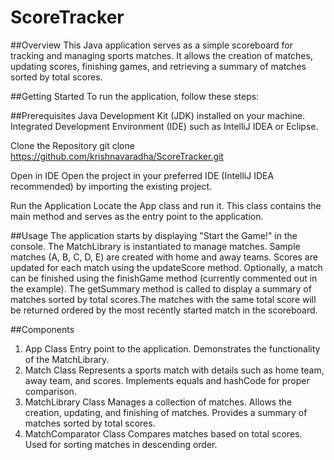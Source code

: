 # ScoreTracker
##Overview
This Java application serves as a simple scoreboard for tracking and managing sports matches. It allows the creation of matches, updating scores, finishing games, and retrieving a summary of matches sorted by total scores.

##Getting Started
To run the application, follow these steps:

##Prerequisites
Java Development Kit (JDK) installed on your machine.
Integrated Development Environment (IDE) such as IntelliJ IDEA or Eclipse.

Clone the Repository
git clone https://github.com/krishnavaradha/ScoreTracker.git

Open in IDE
Open the project in your preferred IDE (IntelliJ IDEA recommended) by importing the existing project.

Run the Application
Locate the App class and run it. This class contains the main method and serves as the entry point to the application.

##Usage
The application starts by displaying "Start the Game!" in the console.
The MatchLibrary is instantiated to manage matches.
Sample matches (A, B, C, D, E) are created with home and away teams.
Scores are updated for each match using the updateScore method.
Optionally, a match can be finished using the finishGame method (currently commented out in the example).
The getSummary method is called to display a summary of matches sorted by total scores.The matches with the same total score will be returned ordered by the most recently started match in the scoreboard.

##Components

1. App Class
Entry point to the application.
Demonstrates the functionality of the MatchLibrary.
2. Match Class
Represents a sports match with details such as home team, away team, and scores.
Implements equals and hashCode for proper comparison.
3. MatchLibrary Class
Manages a collection of matches.
Allows the creation, updating, and finishing of matches.
Provides a summary of matches sorted by total scores.
4. MatchComparator Class
Compares matches based on total scores.
Used for sorting matches in descending order.
